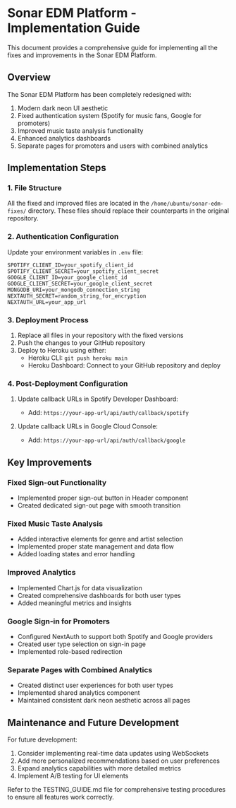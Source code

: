# Sonar EDM Platform - Implementation Guide

This document provides a comprehensive guide for implementing all the fixes and improvements in the Sonar EDM Platform.

## Overview

The Sonar EDM Platform has been completely redesigned with:
1. Modern dark neon UI aesthetic
2. Fixed authentication system (Spotify for music fans, Google for promoters)
3. Improved music taste analysis functionality
4. Enhanced analytics dashboards
5. Separate pages for promoters and users with combined analytics

## Implementation Steps

### 1. File Structure

All the fixed and improved files are located in the `/home/ubuntu/sonar-edm-fixes/` directory. These files should replace their counterparts in the original repository.

### 2. Authentication Configuration

Update your environment variables in `.env` file:
```
SPOTIFY_CLIENT_ID=your_spotify_client_id
SPOTIFY_CLIENT_SECRET=your_spotify_client_secret
GOOGLE_CLIENT_ID=your_google_client_id
GOOGLE_CLIENT_SECRET=your_google_client_secret
MONGODB_URI=your_mongodb_connection_string
NEXTAUTH_SECRET=random_string_for_encryption
NEXTAUTH_URL=your_app_url
```

### 3. Deployment Process

1. Replace all files in your repository with the fixed versions
2. Push the changes to your GitHub repository
3. Deploy to Heroku using either:
   - Heroku CLI: `git push heroku main`
   - Heroku Dashboard: Connect to your GitHub repository and deploy

### 4. Post-Deployment Configuration

1. Update callback URLs in Spotify Developer Dashboard:
   - Add: `https://your-app-url/api/auth/callback/spotify`

2. Update callback URLs in Google Cloud Console:
   - Add: `https://your-app-url/api/auth/callback/google`

## Key Improvements

### Fixed Sign-out Functionality
- Implemented proper sign-out button in Header component
- Created dedicated sign-out page with smooth transition

### Fixed Music Taste Analysis
- Added interactive elements for genre and artist selection
- Implemented proper state management and data flow
- Added loading states and error handling

### Improved Analytics
- Implemented Chart.js for data visualization
- Created comprehensive dashboards for both user types
- Added meaningful metrics and insights

### Google Sign-in for Promoters
- Configured NextAuth to support both Spotify and Google providers
- Created user type selection on sign-in page
- Implemented role-based redirection

### Separate Pages with Combined Analytics
- Created distinct user experiences for both user types
- Implemented shared analytics component
- Maintained consistent dark neon aesthetic across all pages

## Maintenance and Future Development

For future development:
1. Consider implementing real-time data updates using WebSockets
2. Add more personalized recommendations based on user preferences
3. Expand analytics capabilities with more detailed metrics
4. Implement A/B testing for UI elements

Refer to the TESTING_GUIDE.md file for comprehensive testing procedures to ensure all features work correctly.
